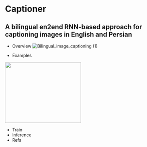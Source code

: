 # Captioner
## A bilingual en2end RNN-based approach for captioning images in English and Persian

- Overview
![Bilingual_image_captioning (1)](https://user-images.githubusercontent.com/79300456/215791467-aac4fe16-dbdb-46ed-9d42-22ec1fd53217.jpg)

- Examples

<!-- 
![Screenshot from 2023-01-31 18-17-45](https://user-images.githubusercontent.com/79300456/215793351-c859c844-b3a6-4971-92c0-464e8124e39e.png)
![Screenshot from 2023-01-31 18-18-08](https://user-images.githubusercontent.com/79300456/215793360-24e9b4b5-abc6-4e66-8e76-cbfb2737ce7a.png)
![Screenshot from 2023-01-31 18-18-34](https://user-images.githubusercontent.com/79300456/215793372-86b68fb0-ce59-4221-8208-8410d8a379fa.png)
![Screenshot from 2023-01-31 18-19-37](https://user-images.githubusercontent.com/79300456/215793378-2a90bfcf-bb80-4d5e-a72f-3160cb4c8de4.png) -->
<img src="https://user-images.githubusercontent.com/79300456/215793351-c859c844-b3a6-4971-92c0-464e8124e39e.png" data-canonical-src="https://user-images.githubusercontent.com/79300456/215793351-c859c844-b3a6-4971-92c0-464e8124e39e.png" width="250" height="200" />

- Train
- Inference
- Refs